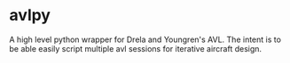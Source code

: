# avlpy
A high level python wrapper for Drela and Youngren's AVL. The intent is to be able easily script multiple avl sessions for iterative aircraft design.
